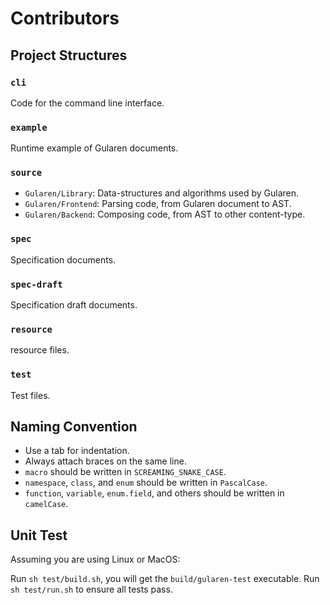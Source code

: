 # Contributors

## Project Structures

### `cli`
Code for the command line interface.

### `example`
Runtime example of Gularen documents.

### `source`
- `Gularen/Library`: Data-structures and algorithms used by Gularen.
- `Gularen/Frontend`: Parsing code, from Gularen document to AST.
- `Gularen/Backend`: Composing code, from AST to other content-type.

### `spec`
Specification documents.

### `spec-draft`
Specification draft documents.

### `resource`
resource files.

### `test`
Test files.

## Naming Convention
- Use a tab for indentation.
- Always attach braces on the same line.
- `macro` should be written in `SCREAMING_SNAKE_CASE`.
- `namespace`, `class`, and `enum` should be written in `PascalCase`.
- `function`, `variable`, `enum.field`, and others should be written in `camelCase`.

## Unit Test
Assuming you are using Linux or MacOS:

Run `sh test/build.sh`, you will get the `build/gularen-test` executable.
Run `sh test/run.sh` to ensure all tests pass.
